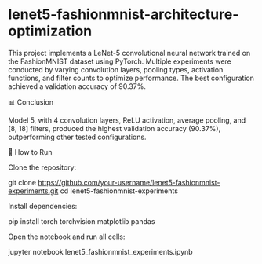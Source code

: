 # lenet5-fashionmnist-architecture-optimization
This project implements a LeNet-5 convolutional neural network trained on the FashionMNIST dataset using PyTorch.
Multiple experiments were conducted by varying convolution layers, pooling types, activation functions, and filter counts to optimize performance.
The best configuration achieved a validation accuracy of 90.37%.

📊 Conclusion

Model 5, with 4 convolution layers, ReLU activation, average pooling, and [8, 18] filters, produced the highest validation accuracy (90.37%), outperforming other tested configurations.

🚀 How to Run

Clone the repository:

git clone https://github.com/your-username/lenet5-fashionmnist-experiments.git
cd lenet5-fashionmnist-experiments


Install dependencies:

pip install torch torchvision matplotlib pandas


Open the notebook and run all cells:

jupyter notebook lenet5_fashionmnist_experiments.ipynb


